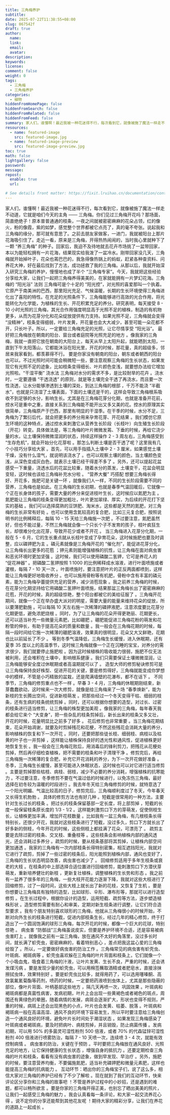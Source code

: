 ```yaml
---
title: 三角梅养护
subtitle:
date: 2025-07-22T11:38:55+08:00
slug: 067542f
draft: true
author:
  name:
  link:
  email:
  avatar:
description:
keywords:
license:
comment: false
weight: 0
tags:
  - 三角梅
  - 三角梅养护
categories:
  - 植物
hiddenFromHomePage: false
hiddenFromSearch: false
hiddenFromRelated: false
hiddenFromFeed: false
summary: 家人们，谁懂啊！最近我被一种花迷得不行，每次看到它，就像被施了魔法一样走不动道，它就是咱们今天的主角 —— 三角梅。​
resources:
  - name: featured-image
    src: featured-image.jpg
  - name: featured-image-preview
    src: featured-image-preview.jpg
toc: true
math: false
lightgallery: false
password:
message:
repost:
  enable: true
  url:

# See details front matter: https://fixit.lruihao.cn/documentation/content-management/introduction/#front-matter
---
```

家人们，谁懂啊！最近我被一种花迷得不行，每次看到它，就像被施了魔法一样走不动道，它就是咱们今天的主角 —— 三角梅。​
你们见过三角梅开花吗？那场面，简直绝绝子！原本普普通通的枝条，一夜之间就被密密麻麻的花朵占领，红的像火，粉的像霞，紫的如梦，感觉整个世界都被它点亮了，真的毫不夸张。​
说起我和三角梅的缘分，那可就有意思了。之前去朋友家做客，一进门，我就被阳台上那片花海吸引住了。走近一看，原来是三角梅，开得热热闹闹的，当时我心里就种下了一颗 “养三角梅” 的种子。回家后，我迫不及待地就去花卉市场挑了一盆带回家，本以为能轻松拥有一片花海，结果现实给我泼了一盆冷水。刚带回家没几天，三角梅就开始掉叶子，花朵也蔫巴巴的，我急得像热锅上的蚂蚁，赶紧各种查资料、问养花大神，好在最后找到了方法，成功拯救了我的三角梅。​
从那以后，我就开始深入研究三角梅的养护，慢慢地也成了半个 “三角梅专家”。今天，我就把这些经验分享给大家，让我们一起把三角梅养得美美的，在家就能拥有一片梦幻花海。​
三角梅的 “阳光浴” 法则​
三角梅可是个十足的 “阳光控”，对光照的喜爱那叫一个执着。它原产于南美洲的巴西，那里阳光充足、气候温暖，长期的生长环境使得三角梅进化出了喜阳的特性。在充足的光照条件下，三角梅能够进行高效的光合作用，将光能转化为化学能，为植株的生长、开花积累充足的养分。研究表明，每天接受 8 - 10 小时光照的三角梅，其光合作用强度明显高于光照不足的植株，制造的有机物更多，从而为花芽分化和花朵绽放提供有力支持。​
如果光照不足，三角梅就会变得 “没精神”，枝条变得细弱，叶片发黄，开花量也会大大减少，甚至可能一朵花都不开，只长叶子。所以，一定要给三角梅充足的光照，让它尽情享受 “阳光浴”。​
最好把三角梅放在朝南的阳台、窗台或者庭院等光照充足的地方 。像我家的三角梅，我就一直把它放在朝南的大阳台上，每天从早上太阳升起，就能晒到太阳，一直到下午太阳落山，它都能沐浴在阳光里，开花的时候，那花量，真的超级多，邻居来我家看到，都羡慕得不行。 要是你家没有朝南的阳台，朝东或者朝西的阳台也可以，不过光照时间可能会稍微短一些，要注意观察三角梅的生长状态，如果发现它有光照不足的迹象，比如枝条变得细长、叶片颜色变浅，就要想办法给它增加光照啦。​
“干湿平衡” 浇水法​
三角梅对水分的需求不多，是比较耐旱的花卉 。浇水时，一定要遵循 “干透浇透” 的原则，就是等土壤完全干透了再浇水，而且要一次性浇透，让水分能够渗透到土壤的深处，到达三角梅的根部 ，千万不能浇 “半截水”，也就是只浇湿了土壤表面，下面的土壤还是干的，这样会导致三角梅根系吸收不到足够的水分，影响生长。​
尤其是在三角梅花芽分化期，也就是准备开花前，控水可是重中之重，直接关系到三角梅能不能开出又多又美的花。控水的原理其实很简单，三角梅原产于巴西，那里有明显的干湿季。在干季的时候，水分不足，三角梅为了繁衍后代，就会把更多的养分用来孕育花芽、开花结果 。我们模仿它原生环境的这种特点，通过控水来刺激它从营养生长阶段（长枝叶）向生殖生长阶段（开花）转变。具体做法是，等三角梅的叶片微微发蔫、下垂的时候，再给它浇少量的水，让土壤保持微微湿润的状态，持续这样操作 2 - 3 周左右，三角梅感受到 “生存危机”，就会开始分化花芽啦 。​
那怎么判断土壤是否干透了呢？这里我有几个小技巧分享给大家 。首先，可以用手指插入土壤中 2 - 3 厘米，如果感觉土壤干燥，没有什么湿气，就说明该浇水了 。也可以观察土壤的颜色，当土壤颜色变浅，从深色变成灰白色，就表示土壤已经干得差不多了 。另外，还可以提起花盆感受一下重量，浇透水后的花盆比较重，随着水分的蒸发，土壤变干，花盆会明显变轻，这时候也该给三角梅补充水分啦 。​
“营养大餐” 巧搭配​
想要三角梅长得好、开花多，施肥可是关键一环 ，就像我们人一样，不同的生长阶段需要不同的营养，三角梅也是如此。​
在三角梅的生长初期，也就是春季气温回暖后，它就像一个正在长身体的孩子，需要大量的养分来促进枝叶生长，这时候应以氮肥为主 。氮肥能让三角梅的枝条变得更加粗壮，叶片更加翠绿、厚实，为后续的开花打下坚实的基础 。我们可以选择腐熟的豆饼肥、淘米水，这些都是天然的氮肥，对三角梅的生长非常有好处 。也可以使用含氮较高的复合肥，比如三元复合肥，按照说明书的比例稀释后，每隔 10 - 15 天给三角梅施一次肥 。不过要注意，氮肥虽然好，但也不能过量，不然三角梅就会像一个只长个子不发育的孩子，枝叶疯狂生长，却很难分化出花芽，导致开花少或者不开花 。​
当三角梅进入花芽分化期，一般在 5 - 6 月，它的生长重点就从长枝叶变成了孕育花朵，这时候施肥也要及时调整，应以磷钾肥为主 。磷元素就像是三角梅开花的 “催化剂”，能促进花芽分化，让三角梅长出更多的花苞 ；钾元素则能增强植株的抗性，让三角梅在面对病虫害和恶劣环境时更加坚强 。这时候，我们可以使用磷酸二氢钾，它可是养花人的 “促花神器” 。把磷酸二氢钾按照 1:1000 的比例稀释成水溶液，进行叶面喷施或者灌根，每隔 7 - 10 天一次 。叶面喷施时，要注意把叶片的正反两面都喷到，这样能让三角梅更好地吸收养分 。也可以施用骨粉等有机肥，骨粉中含有丰富的磷元素，能为三角梅孕蕾提供充足的营养，减少消苞现象 。我之前养三角梅的时候，在花芽分化期坚持给它用磷酸二氢钾叶面喷施，结果那盆三角梅长出了密密麻麻的花苞，开花的时候，真的超级惊艳，整个阳台都被它的美给征服了 。​
三角梅开花期间，就像一个正在举办盛大派对的明星，需要大量的能量来维持花朵的绽放，所以要薄肥勤施 。可以每隔 10 天左右施一次稀薄的磷钾液肥，注意浓度要比花芽分化期更低，避免浓肥烧根 。同时，为了让三角梅的花朵开得更艳丽、花期更长，还可以适当补充一些微量元素肥，比如硼肥 。硼肥能促进三角梅花粉的萌发和花粉管的伸长，有助于提高花朵的质量和数量 。我一般会在三角梅花期的时候，每隔一段时间给它施一次稀薄的硼肥溶液，效果真的很明显，花朵又大又鲜艳，花期也比以前延长了不少 。​
等到冬季气温降低，三角梅生长缓慢，进入休眠期，还有夏季 35 度以上的高温季节，这时候三角梅就像一个正在沉睡的宝宝，对养分的需求很少，我们就要停止施肥啦 。因为这时候植株的吸收能力很弱，施肥不仅无法被利用，还会堆积在土壤中，影响根系健康 。我们只需要保证土壤微微湿润，让三角梅能够安全度过休眠期或者高温期就可以了 。​
造型大师的修剪秘诀​
修剪可是让三角梅保持良好株型、促进开花的关键，要是修剪得好，三角梅就能变成你梦想中的模样，不管是小巧精致的盆栽，还是爬满墙壁的花瀑布，都不在话下 。​
不同季节，三角梅的修剪重点也不一样 。早春 3 - 4 月，三角梅的休眠期刚结束，新芽蠢蠢欲动，这时候来一次大修剪，就像是给三角梅来了一场 “春季焕新”，能为新枝的生长腾出空间，促进新枝萌发 。把那些经过一个冬天变得干枯、细弱的枝条，还有生病的枝条统统剪掉 。同时，还可以根据你想要的造型，对过长、过密的枝条进行适当修剪，让三角梅的株型更加美观 。像我家的三角梅，每年春天我都会给它来个 “大变身”，把一些杂乱的枝条剪掉后，新长出来的枝条又多又壮，开花的时候，花量明显比之前多了好多 。​
花后修剪也非常重要 。当三角梅花期结束，花朵开始凋谢，就要及时剪掉残花和花梗，不然这些残花会消耗大量的养分，影响植株的恢复和下一次开花 。同时，还要把那些徒长枝、细弱枝、病枝以及枯黄的叶子也一并剪掉 ，这样能让植株保持良好的透光性和通风性，促进植株更好地恢复生长 。我一般会在三角梅花败后，用消毒后的锋利剪刀，把残花从花梗处剪掉，然后再仔细检查植株，把不需要的枝条和叶子清理干净 。修剪完后，再给三角梅施一次稀薄的复合肥，补充它开花消耗的养分，为下一次开花做好准备 。​
冬季，三角梅生长缓慢，甚至可能进入休眠状态，这时候也可以对它进行适当修剪 。主要是剪掉那些枯枝、病枝、弱枝，减少不必要的养分消耗，增强植株的抗寒能力 。不过要注意，冬季修剪不要在气温过低的时候进行，以免冻伤三角梅，最好选择在初冬较为温暖的时段进行 。我去年冬天给三角梅修剪的时候，就特意选了一个阳光明媚、气温比较高的日子，修剪完后，三角梅顺利度过了冬天，今年春天又长得生机勃勃 。​
具体的修剪方法也有好几种 。短截是很常用的一种方法，主要针对生长过长的枝条 。把过长的枝条保留基部一定长度，将上部剪掉 ，短截的长度一般保留枝条原长度的 1/3 - 1/2 。这样能刺激剪口下方的芽萌发，促使侧枝生长，让植株更加丰满，增加开花枝数量 。比如我有一盆三角梅，有几根枝条长得特别长，还很少开花，我就对这些枝条进行了短截，没过多久，剪口下方就长出了好多新的侧枝，今年开花的时候，这些侧枝上都挂满了花朵，可漂亮了 。​
疏剪主要是去除过密的枝条、交叉枝、重叠枝等 。这些枝条会影响植株内部的通风透光，还会消耗过多养分 。疏剪的时候，要从枝条基部将其剪掉，让植株内部空间更加通透 。我家的三角梅有一次内部枝条长得特别密集，相互遮挡阳光，我就对它进行了疏剪，剪掉了一些过密的枝条后，阳光能照到植株内部，通风也变好了，三角梅的生长状态明显改善，病虫害也减少了 。​
回缩修剪适用于多年生枝条或衰老的大枝 。在枝条的中上部选择合适位置进行回缩修剪，能刺激剪口下方潜伏芽萌发，重新培养健壮的新枝 ，更新复壮植株，调整植株的生长势和形态 。我之前有一盆养了很多年的三角梅，一些大枝开花能力逐渐下降，我就对这些大枝进行了回缩修剪，过了一段时间，这些大枝上就长出了新的花枝，又恢复了生机 。​
要是你想要让三角梅具有独特的造型，比如球形、伞形、瀑布形等，那就可以进行造型修剪 。在生长过程中，根据你设计的造型，运用短截、疏剪等方法，逐步塑造植株形状 。造型修剪需要有耐心和审美，定期对新生枝条进行调整，让它们符合造型要求 。我有个朋友特别喜欢球形的三角梅，他就从三角梅很小的时候开始，不断对向外生长的枝条进行短截，促进内部枝条生长，经过几年的精心修剪，终于打造出了一个圆润饱满的球形三角梅，每次开花的时候，都像一个巨大的花球，特别惊艳 。​
病虫害 “防御战”​
三角梅虽说皮实，但要是养护环境不合适，还是容易被病虫害盯上 。就像我之前有一盆三角梅，放在通风不太好的角落里，没过多长时间，就长满了蚧壳虫，密密麻麻的，看着特别恶心 ，差点把我这盆心爱的三角梅给毁了 。所以，一定要做好病虫害的防治工作 。​
三角梅常见的病虫害有蚧壳虫、叶斑病、褐斑病等 。蚧壳虫喜欢躲在三角梅的叶片背面和枝条上，它们就像一个个小吸血鬼，吸食着三角梅的汁液，让叶片发黄、生长不良，严重的时候，还会诱发煤污病 。要是发现少量的蚧壳虫，可以用棉签蘸取酒精或者肥皂水，直接涂抹擦拭虫体，效果特别好 。要是蚧壳虫比较多，就得用药了，可以选用噻嗪酮、高效氯氟氰菊酯等药剂，喷药的时候，一定要把药液喷到虫体上，尤其是那些隐蔽的部位，像叶片背面、叶柄基部这些地方 ，隔几天再喷一次，巩固效果 。​
叶斑病和褐斑病都是真菌性病害，发病初期，叶片上会出现一些黄褐色或者褐色的斑点，周围还有黄绿色的晕圈，随着病情的发展，病斑会逐渐扩大，形状也变得不规则，严重的时候，病斑上还会出现黑色的小点，叶片也会发黄、枯萎、脱落 。叶斑病和褐斑病一般在高温高湿、通风不良的环境下容易发生，所以平时要注意给三角梅创造一个通风良好的环境，避免叶片长时间处于潮湿状态 。如果发现三角梅感染了叶斑病或者褐斑病，要及时把病叶、病枝剪掉，并且销毁，防止病菌传播 。发病初期，可以用 50% 的多菌灵可湿性粉剂 500 倍液，或者 70% 的代森锰锌可湿性粉剂 400 倍液进行喷雾防治，每隔 7 - 10 天喷一次，连续喷 3 - 4 次，就能有效控制病情 。​
病虫害的防治，关键在于预防 。平时要把三角梅放在通风良好、光照充足的地方，让它保持健康的生长状态 ，增强自身的抵抗力 。还要定期检查三角梅的叶片和枝条，看看有没有病虫害的迹象，做到早发现、早治疗 。另外，施肥的时候，要注意营养均衡，不要偏施氮肥，适当补充磷钾肥和微量元素肥，这样也能提高三角梅的抗病能力 。​
互动环节：晒出你的三角梅​
宝子们，说了这么多，相信大家对三角梅的养护已经有了不少了解啦 。现在就到了我们的互动环节，快来评论区分享你和三角梅的故事吧 ！不管是养护过程中的小妙招，还是遇到的难题，都可以畅所欲言 。要是你家的三角梅开得正美，也别忘了晒出美美的照片，让我们一起感受三角梅的魅力 。我会认真看每一条评论，和大家一起交流养花心得 。说不定你的分享还能帮到其他花友呢 ！期待大家的精彩分享，让我们在养花的道路上一起成长 。

